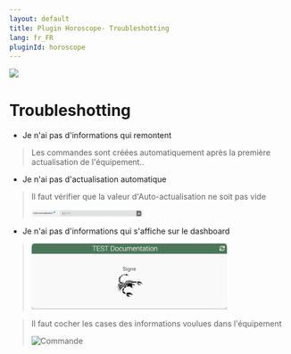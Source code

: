```yaml
---
layout: default
title: Plugin Horoscope- Troubleshotting
lang: fr_FR
pluginId: horoscope
---
```


<img src="{{site.baseurl}}/plugin-horoscope/{{site.img}}/horoscope_icon.png" class="pluginLogo" width="100" />

# Troubleshotting

- Je n'ai pas d'informations qui remontent

> Les commandes sont créées automatiquement après la première actualisation de l'équipement..

- Je n'ai pas d'actualisation automatique

> Il faut vérifier que la valeur d'Auto-actualisation ne soit pas vide
>
> <img src="../images/horoscope_actualisation.png" alt="Auto actualisation" width="200" />

- Je n'ai pas d'informations qui s'affiche sur le dashboard

> <img src="../images/horoscope_dashboard.png" alt="Auto actualisation" width="350" />


> Il faut cocher les cases des informations voulues dans l'équipement
>
> ![Commande](../{{site.img}}/horoscope_commande.png)